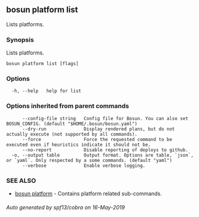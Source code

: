 ## bosun platform list

Lists platforms.

### Synopsis

Lists platforms.

```
bosun platform list [flags]
```

### Options

```
  -h, --help   help for list
```

### Options inherited from parent commands

```
      --config-file string   Config file for Bosun. You can also set BOSUN_CONFIG. (default "$HOME/.bosun/bosun.yaml")
      --dry-run              Display rendered plans, but do not actually execute (not supported by all commands).
      --force                Force the requested command to be executed even if heuristics indicate it should not be.
      --no-report            Disable reporting of deploys to github.
  -o, --output table         Output format. Options are table, `json`, or `yaml`. Only respected by a some commands. (default "yaml")
      --verbose              Enable verbose logging.
```

### SEE ALSO

* [bosun platform](bosun_platform.md)	 - Contains platform related sub-commands.

###### Auto generated by spf13/cobra on 16-May-2019
